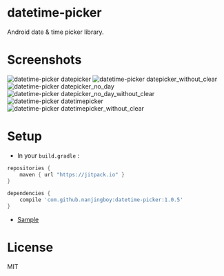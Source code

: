 # datetime-picker
Android date &amp; time picker library.

# Screenshots

![datetime-picker datepicker](screenshots/datepicker.png)
![datetime-picker datepicker_without_clear](screenshots/datepicker_without_clear.png)
![datetime-picker datepicker_no_day](screenshots/datepicker_no_day.png)
![datetime-picker datepicker_no_day_without_clear](screenshots/datepicker_no_day_without_clear.png)
![datetime-picker datetimepicker](screenshots/datetimepicker.png)
![datetime-picker datetimepicker_without_clear](screenshots/datetimepicker_without_clear.png)

# Setup

* In your `build.gradle` :

```gradle
repositories {
    maven { url "https://jitpack.io" }
}

dependencies {
    compile 'com.github.nanjingboy:datetime-picker:1.0.5'
}
```

* [Sample](sample/src/main)

# License

MIT